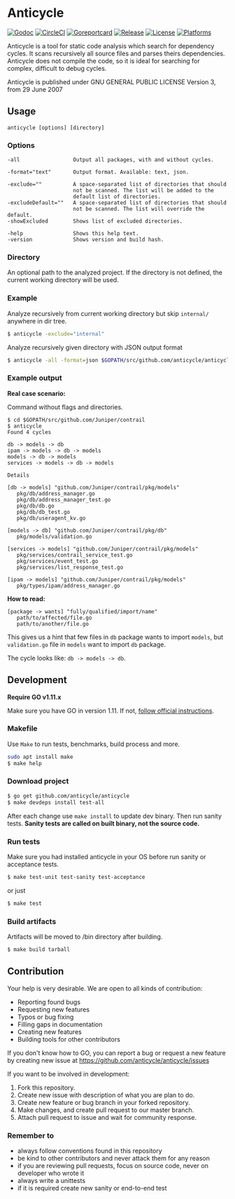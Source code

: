 # Anticycle

[![Godoc](https://godoc.org/github.com/anticycle/anticycle?status.svg)](https://godoc.org/github.com/anticycle/anticycle)
[![CircleCI](https://circleci.com/gh/anticycle/anticycle.svg?style=shield)](https://circleci.com/gh/anticycle/anticycle)
[![Goreportcard](https://goreportcard.com/badge/github.com/anticycle/anticycle)](https://goreportcard.com/report/github.com/anticycle/anticycle)
[![Release](https://img.shields.io/github/release/anticycle/anticycle.svg)](https://github.com/anticycle/anticycle/releases/latest)
[![License](https://img.shields.io/github/license/anticycle/anticycle.svg)](https://github.com/anticycle/anticycle/blob/master/LICENSE)
[![Platforms](https://img.shields.io/badge/platforms-linux%20%7C%20osx%20%7C%20windows-red.svg)](https://github.com/anticycle/anticycle/releases/latest)

Anticycle is a tool for static code analysis which search for
dependency cycles. It scans recursively all source files and
parses theirs dependencies. Anticycle does not compile the code,
so it is ideal for searching for complex, difficult to debug cycles.

Anticycle is published under GNU GENERAL PUBLIC LICENSE Version 3, from 29 June 2007

## Usage

```
anticycle [options] [directory]
```

### Options

```
-all                 Output all packages, with and without cycles.

-format="text"       Output format. Available: text, json.

-exclude=""          A space-separated list of directories that should 
                     not be scanned. The list will be added to the 
                     default list of directories.
-excludeDefault=""   A space-separated list of directories that should 
                     not be scanned. The list will override the default.
-showExcluded        Shows list of excluded directories.

-help                Shows this help text.
-version             Shows version and build hash.
```

### Directory

An optional path to the analyzed project. If the directory is not
defined, the current working directory will be used.

### Example

Analyze recursively from current working directory but skip `internal/` anywhere in dir tree.

```bash
$ anticycle -exclude="internal"
```

Analyze recursively given directory with JSON output format

```bash
$ anticycle -all -format=json $GOPATH/src/github.com/anticycle/anticycle
```

### Example output

**Real case scenario:**

Command without flags and directories.

```
$ cd $GOPATH/src/github.com/Juniper/contrail
$ anticycle
Found 4 cycles

db -> models -> db
ipam -> models -> db -> models
models -> db -> models
services -> models -> db -> models

Details

[db -> models] "github.com/Juniper/contrail/pkg/models"
   pkg/db/address_manager.go
   pkg/db/address_manager_test.go
   pkg/db/db.go
   pkg/db/db_test.go
   pkg/db/useragent_kv.go

[models -> db] "github.com/Juniper/contrail/pkg/db"
   pkg/models/validation.go

[services -> models] "github.com/Juniper/contrail/pkg/models"
   pkg/services/contrail_service_test.go
   pkg/services/event_test.go
   pkg/services/list_response_test.go

[ipam -> models] "github.com/Juniper/contrail/pkg/models"
   pkg/types/ipam/address_manager.go
```

**How to read:**

```
[package -> wants] "fully/qualified/import/name"
   path/to/affected/file.go
   path/to/another/file.go
```

This gives us a hint that few files in `db` package wants to import `models`, but
`validation.go` file in `models` want to import `db` package.

The cycle looks like: `db -> models -> db`.

## Development

**Require GO v1.11.x**

Make sure you have GO in version 1.11. If not, [follow official instructions](https://golang.org/doc/install).

### Makefile

Use `Make` to run tests, benchmarks, build process and more.

```bash
sudo apt install make
$ make help
```

### Download project

```bash
$ go get github.com/anticycle/anticycle
$ make devdeps install test-all
```

After each change use `make install` to update dev binary. Then run sanity tests.
**Sanity tests are called on built binary, not the source code.**

### Run tests

Make sure you had installed anticycle in your OS before run sanity or acceptance tests.

```bash
$ make test-unit test-sanity test-acceptance
```

or just

```bash
$ make test
```

### Build artifacts

Artifacts will be moved to /bin directory after building.

```bash
$ make build tarball
```

## Contribution

Your help is very desirable. We are open to all kinds of contribution:

- Reporting found bugs
- Requesting new features
- Typos or bug fixing
- Filling gaps in documentation
- Creating new features
- Building tools for other contributors

If you don't know how to GO, you can report a bug or request a new feature by
creating new issue at https://github.com/anticycle/anticycle/issues

If you want to be involved in development:

1. Fork this repository.
2. Create new issue with description of what you are plan to do.
3. Create new feature or bug branch in your forked repository.
4. Make changes, and create pull request to our master branch.
5. Attach pull request to issue and wait for community response.

### Remember to

- always follow conventions found in this repository
- be kind to other contributors and never attack them for any reason
- if you are reviewing pull requests, focus on source code, never on developer who wrote it
- always write a unittests
- if it is required create new sanity or end-to-end test

